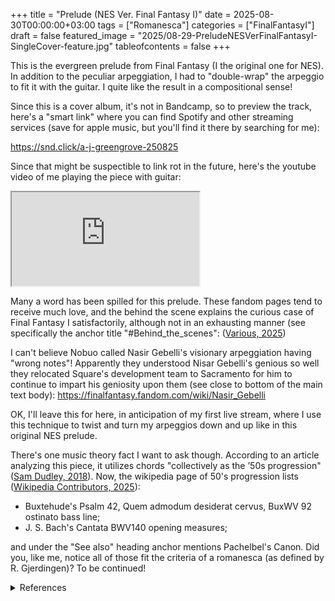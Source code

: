 +++
title = "Prelude (NES Ver. Final Fantasy I)"
date = 2025-08-30T00:00:00+03:00
tags = ["Romanesca"]
categories = ["FinalFantasyI"]
draft = false
featured_image = "2025/08-29-PreludeNESVerFinalFantasyI-SingleCover-feature.jpg"
tableofcontents = false
+++

This is the evergreen prelude from Final Fantasy
(I the original one for NES).
In addition to the peculiar arpeggiation,
I had to "double-wrap"
the arpeggio to fit it with the guitar.
I quite like the result in a compositional sense!

Since this is a cover album,
it's not in Bandcamp, so to preview the track,
here's a "smart link" where you can find
Spotify and other streaming services (save for
apple music, but you'll find it there by searching for me):

<https://snd.click/a-j-greengrove-250825>

Since that might be suspectible to link rot in the future,
here's the youtube video of me playing the piece with guitar:
<div class="org-youtube"><iframe src="https://www.youtube.com/embed/8dz8EhveGHM" allowfullscreen title="YouTube Video"></iframe></div>

Many a word has been spilled for this prelude.
These fandom pages tend to receive much love,
and the behind the scene explains
the curious case of Final Fantasy I
satisfactorily, although not in an exhausting manner
(see specifically the anchor title "#Behind_the_scenes":
(<a href="#citeproc_bib_item_2">Various, 2025</a>)

I can't believe Nobuo called Nasir Gebelli's
visionary arpeggiation having "wrong notes"!
Apparently they understood Nisar Gebelli's genious so well
they relocated Square's development team to Sacramento
for him to continue to impart his geniosity upon them
(see close to bottom of the main text body):
<https://finalfantasy.fandom.com/wiki/Nasir_Gebelli>

OK, I'll leave this for here,
in anticipation of my first live stream,
where I use this technique to twist and turn
my arpeggios down and up like in this original NES prelude.

There's one music theory fact I want to ask though.
According to an article analyzing this piece,
it utilizes chords "collectively as the ’50s progression"
(<a href="#citeproc_bib_item_1">Sam Dudley, 2018</a>).
Now, the wikipedia page of 50's progression lists
(<a href="#citeproc_bib_item_3">Wikipedia Contributors, 2025</a>):

-   Buxtehude's Psalm 42, Quem admodum desiderat cervus,
    BuxWV 92 ostinato bass line;
-   J. S. Bach's Cantata BWV140 opening measures;

and under the "See also" heading anchor
mentions Pachelbel's Canon.
Did you, like me, notice all of those fit the criteria of a romanesca
(as defined by R. Gjerdingen)? To be continued!

<details>
<summary>References</summary>
<div class="details">

## References

<style>.csl-entry{text-indent: -1.5em; margin-left: 1.5em;}</style><div class="csl-bib-body">
  <div class="csl-entry"><a id="citeproc_bib_item_1"></a>Sam Dudley. (2018, April 28). Evolution of a Theme: Final Fantasy’s Prelude. Retrieved August 30, 2025, from The Sound Architect website: <a href="https://www.thesoundarchitect.co.uk/evolution-theme-final-fantasys-prelude/">https://www.thesoundarchitect.co.uk/evolution-theme-final-fantasys-prelude/</a></div>
  <div class="csl-entry"><a id="citeproc_bib_item_2"></a>Various. (2025, August 19). Prelude (theme). Retrieved August 30, 2025, from Final Fantasy Wiki (Fandom) website: <a href="https://finalfantasy.fandom.com/wiki/Prelude_(theme)">https://finalfantasy.fandom.com/wiki/Prelude_(theme)</a></div>
  <div class="csl-entry"><a id="citeproc_bib_item_3"></a>Wikipedia Contributors. (2025, August 23). ’50s progression. Retrieved August 30, 2025, from Wikipedia website: <a href="https://en.wikipedia.org/w/index.php?title=%2750s_progression&oldid=1307359115">https://en.wikipedia.org/w/index.php?title=%2750s_progression&#38;oldid=1307359115</a></div>
</div>
</div>
</details>
